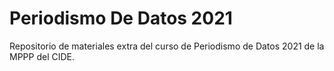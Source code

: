 # Periodismo De Datos 2021

Repositorio de materiales extra del curso de Periodismo de Datos 2021 de la MPPP del CIDE.

